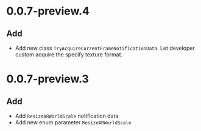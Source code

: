 # 0.0.7-preview.4
## Add
-  Add new class `TryAcquireCurrentFrameNotificationData`. Let developer custom acquire the specify texture format.

# 0.0.7-preview.3
## Add
- Add `ResizeARWorldScale` notification data
- Add new enum parameter `ResizeARWorldScale`